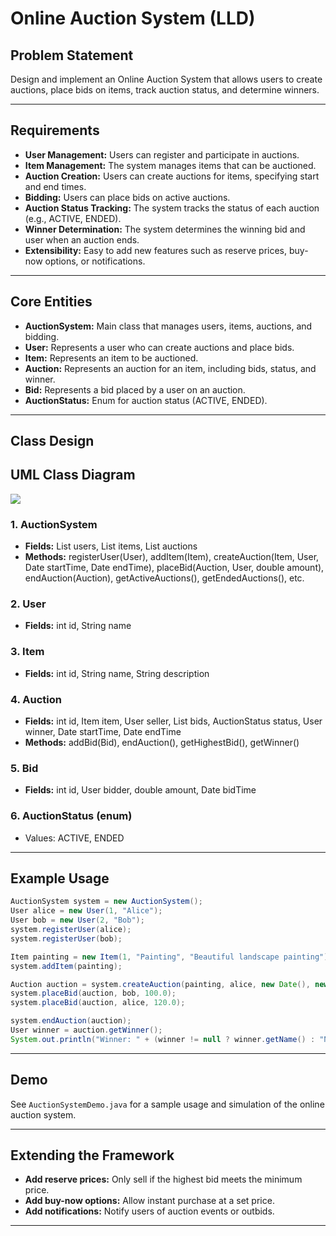# Online Auction System (LLD)

## Problem Statement

Design and implement an Online Auction System that allows users to create auctions, place bids on items, track auction status, and determine winners.

---

## Requirements

- **User Management:** Users can register and participate in auctions.
- **Item Management:** The system manages items that can be auctioned.
- **Auction Creation:** Users can create auctions for items, specifying start and end times.
- **Bidding:** Users can place bids on active auctions.
- **Auction Status Tracking:** The system tracks the status of each auction (e.g., ACTIVE, ENDED).
- **Winner Determination:** The system determines the winning bid and user when an auction ends.
- **Extensibility:** Easy to add new features such as reserve prices, buy-now options, or notifications.

---

## Core Entities

- **AuctionSystem:** Main class that manages users, items, auctions, and bidding.
- **User:** Represents a user who can create auctions and place bids.
- **Item:** Represents an item to be auctioned.
- **Auction:** Represents an auction for an item, including bids, status, and winner.
- **Bid:** Represents a bid placed by a user on an auction.
- **AuctionStatus:** Enum for auction status (ACTIVE, ENDED).

---

## Class Design

## UML Class Diagram

![](../../../../uml-diagrams/class-diagrams/onlineauctionsystem-class-diagram.png)

### 1. AuctionSystem
- **Fields:** List<User> users, List<Item> items, List<Auction> auctions
- **Methods:** registerUser(User), addItem(Item), createAuction(Item, User, Date startTime, Date endTime), placeBid(Auction, User, double amount), endAuction(Auction), getActiveAuctions(), getEndedAuctions(), etc.

### 2. User
- **Fields:** int id, String name

### 3. Item
- **Fields:** int id, String name, String description

### 4. Auction
- **Fields:** int id, Item item, User seller, List<Bid> bids, AuctionStatus status, User winner, Date startTime, Date endTime
- **Methods:** addBid(Bid), endAuction(), getHighestBid(), getWinner()

### 5. Bid
- **Fields:** int id, User bidder, double amount, Date bidTime

### 6. AuctionStatus (enum)
- Values: ACTIVE, ENDED

---

## Example Usage

```java
AuctionSystem system = new AuctionSystem();
User alice = new User(1, "Alice");
User bob = new User(2, "Bob");
system.registerUser(alice);
system.registerUser(bob);

Item painting = new Item(1, "Painting", "Beautiful landscape painting");
system.addItem(painting);

Auction auction = system.createAuction(painting, alice, new Date(), new Date(System.currentTimeMillis() + 3600000));
system.placeBid(auction, bob, 100.0);
system.placeBid(auction, alice, 120.0);

system.endAuction(auction);
User winner = auction.getWinner();
System.out.println("Winner: " + (winner != null ? winner.getName() : "No winner"));
```

---

## Demo

See `AuctionSystemDemo.java` for a sample usage and simulation of the online auction system.

---

## Extending the Framework

- **Add reserve prices:** Only sell if the highest bid meets the minimum price.
- **Add buy-now options:** Allow instant purchase at a set price.
- **Add notifications:** Notify users of auction events or outbids.

---
